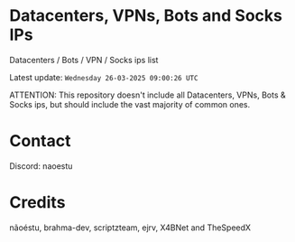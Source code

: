 # Datacenters, VPNs, Bots and Socks IPs
 
Datacenters / Bots / VPN / Socks ips list

Latest update: `Wednesday 26-03-2025 09:00:26 UTC` 

ATTENTION: This repository doesn't include all Datacenters, VPNs, Bots & Socks ips, 
but should include the vast majority of common ones.

# Contact
Discord: naoestu

# Credits
nãoéstu, brahma-dev, scriptzteam, ejrv, X4BNet and TheSpeedX
